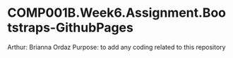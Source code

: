 # COMP001B.Week6.Assignment.Bootstraps-GithubPages
Arthur: Brianna Ordaz
Purpose: to add any coding related to this repository